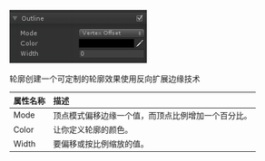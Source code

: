 ![](Outline_1.png)

轮廓创建一个可定制的轮廓效果使用反向扩展边缘技术


| 属性名称 | 描述 |
| :---- | :----|
|Mode|顶点模式偏移边缘一个值，而顶点比例增加一个百分比。|
|Color|让你定义轮廓的颜色。|
|Width|要偏移或按比例缩放的值。|